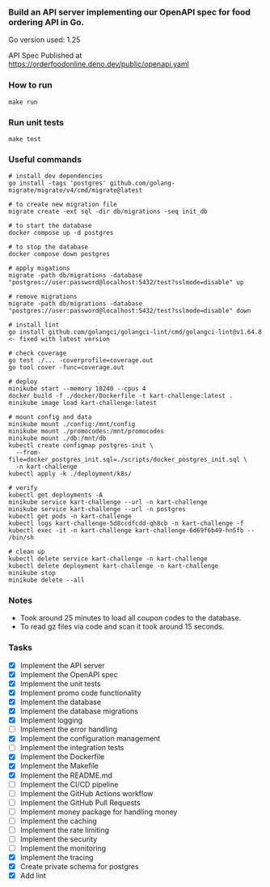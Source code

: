 
### Build an API server implementing our OpenAPI spec for food ordering API in Go.

Go version used: 1.25

API Spec Published at https://orderfoodonline.deno.dev/public/openapi.yaml

### How to run

```
make run
```

### Run unit tests

```
make test
```

### Useful commands

```
# install dev dependencies
go install -tags 'postgres' github.com/golang-migrate/migrate/v4/cmd/migrate@latest

# to create new migration file
migrate create -ext sql -dir db/migrations -seq init_db

# to start the database
docker compose up -d postgres

# to stop the database
docker compose down postgres 

# apply migations
migrate -path db/migrations -database "postgres://user:password@localhost:5432/test?sslmode=disable" up

# remove migrations
migrate -path db/migrations -database "postgres://user:password@localhost:5432/test?sslmode=disable" down

# install lint
go install github.com/golangci/golangci-lint/cmd/golangci-lint@v1.64.8 <- fixed with latest version

# check coverage
go test ./... -coverprofile=coverage.out
go tool cover -func=coverage.out

# deploy
minikube start --memory 10240 --cpus 4
docker build -f ./docker/Dockerfile -t kart-challenge:latest .
minikube image load kart-challenge:latest

# mount config and data
minikube mount ./config:/mnt/config
minikube mount ./promocodes:/mnt/promocodes
minikube mount ./db:/mnt/db
kubectl create configmap postgres-init \
  --from-file=docker_postgres_init.sql=./scripts/docker_postgres_init.sql \
  -n kart-challenge
kubectl apply -k ./deployment/k8s/

# verify
kubectl get deployments -A
minikube service kart-challenge --url -n kart-challenge
minikube service kart-challenge --url -n postgres
kubectl get pods -n kart-challenge
kubectl logs kart-challenge-5d8ccdfcdd-qh8cb -n kart-challenge -f
kubectl exec -it -n kart-challenge kart-challenge-6d69f6b49-hn5fb -- /bin/sh

# clean up
kubectl delete service kart-challenge -n kart-challenge
kubectl delete deployment kart-challenge -n kart-challenge
minikube stop
minikube delete --all
```

### Notes
- Took around 25 minutes to load all coupon codes to the database.
- To read gz files via code and scan it took around 15 seconds.

### Tasks
- [x] Implement the API server
- [x] Implement the OpenAPI spec
- [x] Implement the unit tests
- [x] Implement promo code functionality
- [x] Implement the database
- [x] Implement the database migrations
- [x] Implement logging
- [ ] Implement the error handling
- [x] Implement the configuration management
- [ ] Implement the integration tests
- [x] Implement the Dockerfile
- [x] Implement the Makefile
- [x] Implement the README.md
- [ ] Implement the CI/CD pipeline
- [ ] Implement the GitHub Actions workflow
- [ ] Implement the GitHub Pull Requests
- [ ] Implement money package for handling money
- [ ] Implement the caching
- [ ] Implement the rate limiting
- [ ] Implement the security
- [ ] Implement the monitoring
- [x] Implement the tracing
- [x] Create private schema for postgres
- [x] Add lint